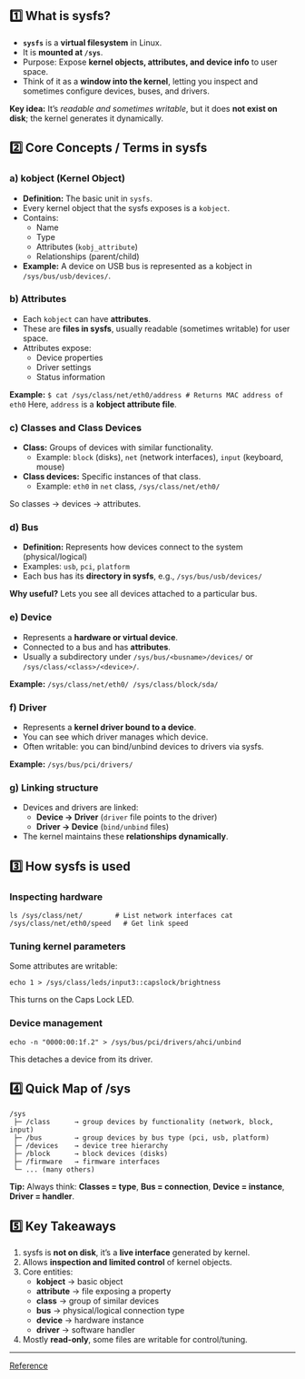## **1️⃣ What is sysfs?**

- **`sysfs`** is a **virtual filesystem** in Linux.
- It is **mounted at `/sys`**.
- Purpose: Expose **kernel objects, attributes, and device info** to user space.
- Think of it as a **window into the kernel**, letting you inspect and sometimes configure devices, buses, and drivers.

**Key idea:** It’s _readable and sometimes writable_, but it does **not exist on disk**; the kernel generates it dynamically.

## **2️⃣ Core Concepts / Terms in sysfs**
### **a) kobject (Kernel Object)**
- **Definition:** The basic unit in `sysfs`.
- Every kernel object that the sysfs exposes is a `kobject`.
- Contains:
    - Name
    - Type
    - Attributes (`kobj_attribute`)
    - Relationships (parent/child)
- **Example:** A device on USB bus is represented as a kobject in `/sys/bus/usb/devices/`.

### **b) Attributes**
- Each `kobject` can have **attributes**.
- These are **files in sysfs**, usually readable (sometimes writable) for user space.
- Attributes expose:
    - Device properties
    - Driver settings
    - Status information

**Example:**
`$ cat /sys/class/net/eth0/address # Returns MAC address of eth0`
Here, `address` is a **kobject attribute file**.

### **c) Classes and Class Devices**
- **Class:** Groups of devices with similar functionality.
    - Example: `block` (disks), `net` (network interfaces), `input` (keyboard, mouse)
- **Class devices:** Specific instances of that class.
    - Example: `eth0` in `net` class, `/sys/class/net/eth0/`

So classes → devices → attributes.

### **d) Bus**
- **Definition:** Represents how devices connect to the system (physical/logical)
- Examples: `usb`, `pci`, `platform`
- Each bus has its **directory in sysfs**, e.g., `/sys/bus/usb/devices/`

**Why useful?** Lets you see all devices attached to a particular bus.

### **e) Device**
- Represents a **hardware or virtual device**.
- Connected to a bus and has **attributes**.
- Usually a subdirectory under `/sys/bus/<busname>/devices/` or `/sys/class/<class>/<device>/`.

**Example:**
`/sys/class/net/eth0/ /sys/class/block/sda/`

### **f) Driver**
- Represents a **kernel driver bound to a device**.
- You can see which driver manages which device.
- Often writable: you can bind/unbind devices to drivers via sysfs.

**Example:**
`/sys/bus/pci/drivers/`

### **g) Linking structure**
- Devices and drivers are linked:
    - **Device → Driver** (`driver` file points to the driver)
    - **Driver → Device** (`bind/unbind` files)
- The kernel maintains these **relationships dynamically**.

## **3️⃣ How sysfs is used**
### **Inspecting hardware**
```
ls /sys/class/net/        # List network interfaces cat /sys/class/net/eth0/speed   # Get link speed
```

### **Tuning kernel parameters**
Some attributes are writable:
```
echo 1 > /sys/class/leds/input3::capslock/brightness
```
This turns on the Caps Lock LED.

### **Device management**
```
echo -n "0000:00:1f.2" > /sys/bus/pci/drivers/ahci/unbind
```
This detaches a device from its driver.

## **4️⃣ Quick Map of /sys**
```
/sys
 ├─ /class      → group devices by functionality (network, block, input)
 ├─ /bus        → group devices by bus type (pci, usb, platform)
 ├─ /devices    → device tree hierarchy
 ├─ /block      → block devices (disks)
 ├─ /firmware   → firmware interfaces
 └─ ... (many others)
```
**Tip:** Always think: **Classes = type**, **Bus = connection**, **Device = instance**, **Driver = handler**.

## **5️⃣ Key Takeaways**
1. sysfs is **not on disk**, it’s a **live interface** generated by kernel.
2. Allows **inspection and limited control** of kernel objects.
3. Core entities:
    - **kobject** → basic object
    - **attribute** → file exposing a property
    - **class** → group of similar devices
    - **bus** → physical/logical connection type
    - **device** → hardware instance
    - **driver** → software handler
4. Mostly **read-only**, some files are writable for control/tuning.

---

[Reference](https://chatgpt.com/share/68c50cfc-6d14-8002-b7d7-7fcec27c8a3a)